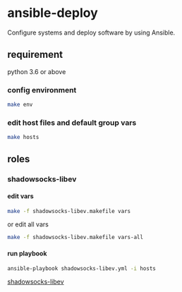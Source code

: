 # ansible-deploy

Configure systems and deploy software by using Ansible.

## requirement

python 3.6 or above

### config environment

```bash
make env
```

### edit host files and default group vars

```bash
make hosts
```

## roles

### shadowsocks-libev

#### edit vars

```bash
make -f shadowsocks-libev.makefile vars
```

or edit all vars

```bash
make -f shadowsocks-libev.makefile vars-all
```

#### run playbook

```bash
ansible-playbook shadowsocks-libev.yml -i hosts
```

[shadowsocks-libev](roles/shadowsocks-libev/README.md)

